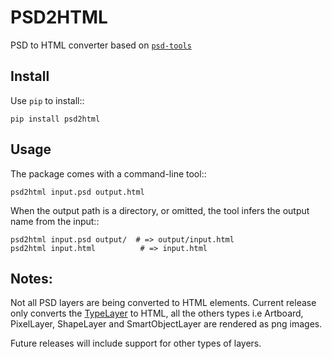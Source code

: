 PSD2HTML
=======

PSD to HTML converter based on [`psd-tools`](https://github.com/psd-tools/psd-tools)

Install
-------

Use ``pip`` to install::

    pip install psd2html

Usage
-----

The package comes with a command-line tool::

    psd2html input.psd output.html

When the output path is a directory, or omitted, the tool infers the output
name from the input::

    psd2html input.psd output/  # => output/input.html
    psd2html input.html          # => input.html

Notes:
-----
Not all PSD layers are being converted to HTML elements. Current release only converts the [TypeLayer](https://psd-tools.readthedocs.io/en/latest/reference/psd_tools.api.layers.html#typelayer) to HTML, all the others types i.e Artboard, PixelLayer, ShapeLayer and SmartObjectLayer are rendered as png images. 

Future releases will include support for other types of layers.